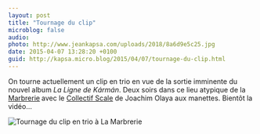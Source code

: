 ```yaml
---
layout: post
title: "Tournage du clip"
microblog: false
audio: 
photo: http://www.jeankapsa.com/uploads/2018/8a6d9e5c25.jpg
date: 2015-04-07 13:28:20 +0100
guid: http://kapsa.micro.blog/2015/04/07/tournage-du-clip.html
---
```

On tourne actuellement un clip en trio en vue de la sortie imminente du nouvel album <em>La Ligne de Kármán</em>. Deux soirs dans ce lieu atypique de la <a href="http://lamarbrerie.fr">Marbrerie</a><strong> </strong>avec le <a href="http://www.collectifscale.com">Collectif Scale</a> de Joachim Olaya aux manettes. Bientôt la vidéo...

<img src="http://www.jeankapsa.com/uploads/2018/8a6d9e5c25.jpg" alt="Tournage du clip en trio à La Marbrerie"/>
